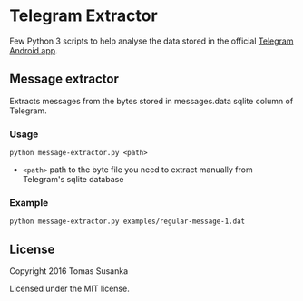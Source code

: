 # Telegram Extractor

Few Python 3 scripts to help analyse the data stored in the official [Telegram Android app](https://github.com/DrKLO/Telegram).

## Message extractor

Extracts messages from the bytes stored in messages.data sqlite column of Telegram.

### Usage

`python message-extractor.py <path>`

- `<path>` path to the byte file you need to extract manually from Telegram's sqlite database

### Example

`python message-extractor.py examples/regular-message-1.dat`


## License

Copyright 2016 Tomas Susanka

Licensed under the MIT license.

